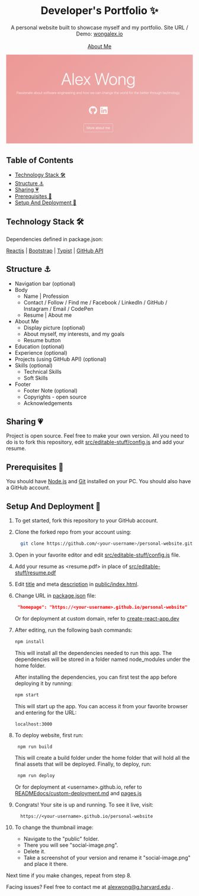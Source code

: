 <!-- PROJECT LOGO -->
<br />
<p align="center">
  <h1 align="center">Developer's Portfolio ✨</h1>

  <p align="center">
    A personal website built to showcase myself and my portfolio. Site URL / Demo: 
    <a href="https://wongalex.io">wongalex.io</a>
    <br />
    <br />
    <a href="https://www.github.com/wongalex">About Me</a>
  </p>
</p>

[![Site preview](/public/social-image.png)](https://wongalex.io)

## Table of Contents

- [Technology Stack 🛠️](#technology-stack-)
- [Structure ⚓](#structure-)
- [Sharing 💗](#sharing-)
- [Prerequisites 🍪](#prerequisites-)
- [Setup And Deployment 🔧](#setup-and-deployment-)

## Technology Stack 🛠️

Dependencies defined in package.json:

[Reactjs](https://reactjs.org/)
| [Bootstrap](https://getbootstrap.com/)
| [Typist](https://github.com/jstejada/react-typist)
| [GitHub API](https://developer.github.com/v3/repos/)

## Structure ⚓

- Navigation bar (optional)
- Body
  - Name | Profession
  - Contact / Follow / Find me / Facebook / LinkedIn / GitHub / Instagram / Email / CodePen
  - Resume | About me
- About Me
  - Display picture (optional)
  - About myself, my interests, and my goals
  - Resume button
- Education (optional)
- Experience (optional)
- Projects (using GitHub API) (optional)
- Skills (optional)
  - Technical Skills
  - Soft Skills
- Footer
  - Footer Note (optional)
  - Copyrights - open source
  - Acknowledgements

## Sharing 💗

Project is open source. Feel free to make your own version. All you need to do is to fork this repository, edit [src/editable-stuff/config.js](./src/editable-stuff/config.js) and add your resume.

## Prerequisites 🍪

You should have [Node.js](https://nodejs.org/en/) and [Git](https://git-scm.com/) installed on your PC. You should also have a GitHub account.

## Setup And Deployment 🔧

1. To get started, fork this repository to your GitHub account.

2. Clone the forked repo from your account using:

   ```bash
     git clone https://github.com/<your-username>/personal-website.git
   ```

3. Open in your favorite editor and edit [src/editable-stuff/config.js](./src/editable-stuff/config.js) file.

4. Add your resume as <resume.pdf> in place of [src/editable-stuff/resume.pdf](./src/editable-stuff/)

5. Edit [title](./public/index.html#L34) and meta [description](./public/index.html#L13) in [public/index.html](./public/index.html).
6. Change URL in [package.json](./package.json) file:

   ```json
    "homepage": "https://<your-username>.github.io/personal-website"
   ```

   Or for deployment at custom domain, refer to [create-react-app.dev](https://create-react-app.dev/docs/deployment/#step-1-add-homepage-to-packagejson)

7. After editing, run the following bash commands:

   ```bash
   npm install
   ```
   This will install all the dependencies needed to run this app. The dependencies will be stored in a folder named node_modules under the home folder.
   
   After installing the dependencies, you can first test the app before deploying it by running:
   
   ```bash
   npm start
   ```
   This will start up the app. You can access it from your favorite browser and entering for the URL:
   
   ```
   localhost:3000
   ```

8. To deploy website, first run:

   ```bash
    npm run build
   ```
   This will create a build folder under the home folder that will hold all the final assets that will be deployed. Finally, to deploy, run:
   
   ```bash
    npm run deploy
   ```

   Or for deployment at \<username>.github.io, refer to [READMEdocs/custom-deployment.md](./READMEdocs/custom-deployment.md) and [pages.js](./pages.js)

9. Congrats! Your site is up and running. To see it live, visit:

   ```https
     https://<your-username>.github.io/personal-website
   ```

10. To change the thumbnail image:

    - Navigate to the "public" folder.  
    - There you will see "social-image.png".  
    - Delete it.   
    - Take a screenshot of your version and rename it "social-image.png" and place it there.  
    
   Next time if you make changes, repeat from step 8.

Facing issues? Feel free to contact me at alexwong@g.harvard.edu .
